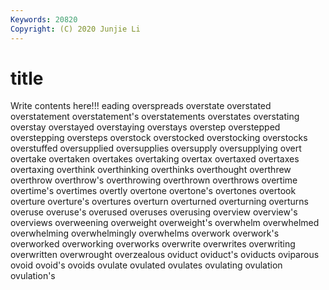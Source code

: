 ```yaml
---
Keywords: 20820
Copyright: (C) 2020 Junjie Li
---
```


# title

Write contents here!!!
eading 
overspreads 
overstate 
overstated 
overstatement
overstatement's 
overstatements 
overstates 
overstating 
overstay 
overstayed 
overstaying 
overstays 
overstep 
overstepped
overstepping 
oversteps 
overstock 
overstocked 
overstocking 
overstocks 
overstuffed 
oversupplied 
oversupplies 
oversupply
oversupplying 
overt 
overtake 
overtaken 
overtakes 
overtaking 
overtax 
overtaxed 
overtaxes 
overtaxing
overthink 
overthinking 
overthinks 
overthought 
overthrew 
overthrow 
overthrow's 
overthrowing 
overthrown 
overthrows
overtime 
overtime's 
overtimes 
overtly 
overtone 
overtone's 
overtones 
overtook 
overture 
overture's
overtures 
overturn 
overturned 
overturning 
overturns 
overuse 
overuse's 
overused 
overuses 
overusing
overview 
overview's 
overviews 
overweening 
overweight 
overweight's 
overwhelm 
overwhelmed 
overwhelming 
overwhelmingly
overwhelms 
overwork 
overwork's 
overworked 
overworking 
overworks 
overwrite 
overwrites 
overwriting 
overwritten
overwrought 
overzealous 
oviduct 
oviduct's 
oviducts 
oviparous 
ovoid 
ovoid's 
ovoids 
ovulate
ovulated 
ovulates 
ovulating 
ovulation 
ovulation's 
